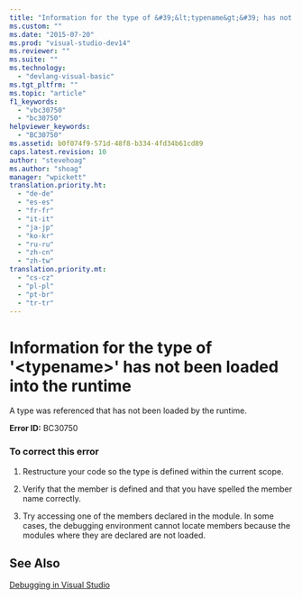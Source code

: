 ```yaml
---
title: "Information for the type of &#39;&lt;typename&gt;&#39; has not been loaded into the runtime"
ms.custom: ""
ms.date: "2015-07-20"
ms.prod: "visual-studio-dev14"
ms.reviewer: ""
ms.suite: ""
ms.technology: 
  - "devlang-visual-basic"
ms.tgt_pltfrm: ""
ms.topic: "article"
f1_keywords: 
  - "vbc30750"
  - "bc30750"
helpviewer_keywords: 
  - "BC30750"
ms.assetid: b0f074f9-571d-48f8-b334-4fd34b61cd89
caps.latest.revision: 10
author: "stevehoag"
ms.author: "shoag"
manager: "wpickett"
translation.priority.ht: 
  - "de-de"
  - "es-es"
  - "fr-fr"
  - "it-it"
  - "ja-jp"
  - "ko-kr"
  - "ru-ru"
  - "zh-cn"
  - "zh-tw"
translation.priority.mt: 
  - "cs-cz"
  - "pl-pl"
  - "pt-br"
  - "tr-tr"
---
```

# Information for the type of &#39;&lt;typename&gt;&#39; has not been loaded into the runtime
A type was referenced that has not been loaded by the runtime.  
  
 **Error ID:** BC30750  
  
### To correct this error  
  
1.  Restructure your code so the type is defined within the current scope.  
  
2.  Verify that the member is defined and that you have spelled the member name correctly.  
  
3.  Try accessing one of the members declared in the module. In some cases, the debugging environment cannot locate members because the modules where they are declared are not loaded.  
  
## See Also  
 [Debugging in Visual Studio](../Topic/Debugging%20in%20Visual%20Studio.md)